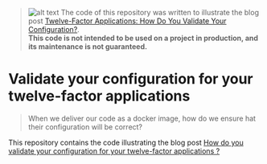 > ![alt text](http://3.121.36.10:3000/favicon.ico "Marmelab") The code of this repository was written to illustrate the blog post [Twelve-Factor Applications: How Do You Validate Your Configuration?](https://marmelab.com/blog/2018/12/05/twelve-factor-applications-how-do-you-validate-your-configuration.html).     
**This code is not intended to be used on a project in production, and its maintenance is not guaranteed.**

# Validate your configuration for your twelve-factor applications

> When we deliver our code as a docker image, how do we ensure hat their configuration will be correct?

This repository contains the code illustrating the blog post [How do you validate your configuration for your twelve-factor applications ?](https://www.marmelab.com/blog)
